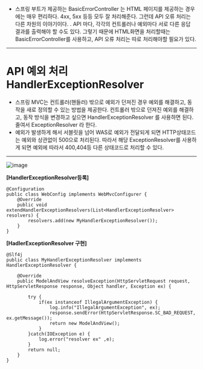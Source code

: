 - 스프링 부트가 제공하는 BasicErrorController 는 HTML 페이지를 제공하는 경우에는 매우 편리하다. 4xx, 5xx 등등 모두 잘 처리해준다. 그런데 API 오류 처리는 다른 차원의 이야기이다. . API 마다, 각각의 컨트롤러나 예외마다 서로 다른 응답 결과를 출력해야 할 수도 있다.
그렇기 때문에 HTML화면을 처리할때는 BasicErrorController를 사용하고, API 오류 처리는 따로 처리해야할 필요가 있다.
----------------------------------------------

__API 예외 처리 HandlerExceptionResolver__
==================================
- 스프링 MVC는 컨트롤러(핸들러) 밖으로 예외가 던져진 경우 예외를 해결하고, 동작을 새로 정의할 수 있는 방법을 제공한다. 컨트롤러 밖으로 던져진 예외를 해결하고, 동작 방식을 변경하고 싶으면 HandlerExceptionResolver 를 사용하면 된다. 줄여서 ExceptionResolver 라 한다.
- 예외가 발생하게 해서 서블릿을 넘어 WAS로 예외가 전달되게 되면 HTTP상태코드는 예외와 상관없이 500으로 처리된다. 따라서 해당 ExceptionResolver를 사용하게 되면 예외에 따라서 400,404등 다른 상태코드로 처리할 수 있다.

---------------------------------------------------------------
![image](https://user-images.githubusercontent.com/96917871/160661135-43e19b38-2565-4f02-bfec-2b425a69ea7f.png)


__[HandlerExceptionResolver등록]__
```
@Configuration
public class WebConfig implements WebMvcConfigurer {
    @Override
    public void extendHandlerExceptionResolvers(List<HandlerExceptionResolver> resolvers) {
        resolvers.add(new MyHandlerExceptionResolver());
    }
}
```

__[HadlerExceptionResolver 구현]__
```
@Slf4j
public class MyHandlerExceptionResolver implements HandlerExceptionResolver {

    @Override
    public ModelAndView resolveException(HttpServletRequest request, HttpServletResponse response, Object handler, Exception ex) {

        try {
            if(ex instanceof IllegalArgumentException) {
                log.info("IllegalArgumentException", ex);
                response.sendError(HttpServletResponse.SC_BAD_REQUEST, ex.getMessage());
                return new ModelAndView();
            }
        }catch(IOException e) {
            log.error("resolver ex" ,e);
        }
        return null;
    }
}
```
